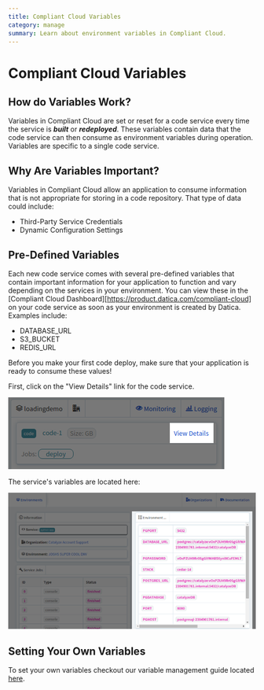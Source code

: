 ```yaml
---
title: Compliant Cloud Variables
category: manage
summary: Learn about environment variables in Compliant Cloud.
---
```


# Compliant Cloud Variables

## How do Variables Work?

Variables in Compliant Cloud are set or reset for a code service every time the service is ***built*** or ***redeployed***. These variables contain data that the code service can then consume as environment variables during operation. Variables are specific to a single code service.

## Why Are Variables Important?

Variables in Compliant Cloud allow an application to consume information that is not appropriate for storing in a code repository. That type of data could include:

* Third-Party Service Credentials
* Dynamic Configuration Settings

## Pre-Defined Variables

Each new code service comes with several pre-defined variables that contain important information for your application to function and vary depending on the services in your environment. You can view these in the [Compliant Cloud Dashboard][https://product.datica.com/compliant-cloud] on your code service as soon as your environment is created by Datica. Examples include:

* DATABASE_URL
* S3_BUCKET
* REDIS_URL

Before you make your first code deploy, make sure that your application is ready to consume these values!

First, click on the "View Details" link for the code service.

![view](images/dashboard_view_details.png)

The service's variables are located here:

![env_variables](images/dashboard_env_variables.png)

## Setting Your Own Variables

To set your own variables checkout our variable management guide located [here](/compliant-cloud/articles/environment-variables-manage/).
